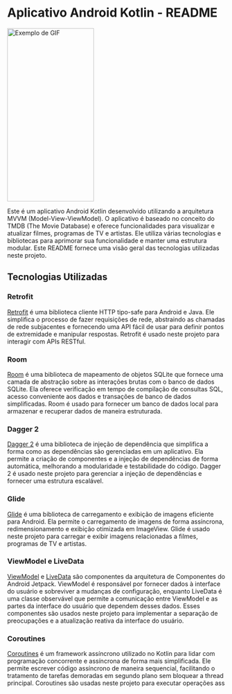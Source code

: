 # Aplicativo Android Kotlin - README

<img src="gif\tmdb.gif" width="200" height="400" alt="Exemplo de GIF">

Este é um aplicativo Android Kotlin desenvolvido utilizando a arquitetura MVVM (Model-View-ViewModel). O aplicativo é baseado no conceito do TMDB (The Movie Database) e oferece funcionalidades para visualizar e atualizar filmes, programas de TV e artistas. Ele utiliza várias tecnologias e bibliotecas para aprimorar sua funcionalidade e manter uma estrutura modular. Este README fornece uma visão geral das tecnologias utilizadas neste projeto.

## Tecnologias Utilizadas

### Retrofit
[Retrofit](https://square.github.io/retrofit/) é uma biblioteca cliente HTTP tipo-safe para Android e Java. Ele simplifica o processo de fazer requisições de rede, abstraindo as chamadas de rede subjacentes e fornecendo uma API fácil de usar para definir pontos de extremidade e manipular respostas. Retrofit é usado neste projeto para interagir com APIs RESTful.

### Room
[Room](https://developer.android.com/topic/libraries/architecture/room) é uma biblioteca de mapeamento de objetos SQLite que fornece uma camada de abstração sobre as interações brutas com o banco de dados SQLite. Ela oferece verificação em tempo de compilação de consultas SQL, acesso conveniente aos dados e transações de banco de dados simplificadas. Room é usado para fornecer um banco de dados local para armazenar e recuperar dados de maneira estruturada.

### Dagger 2
[Dagger 2](https://dagger.dev/) é uma biblioteca de injeção de dependência que simplifica a forma como as dependências são gerenciadas em um aplicativo. Ela permite a criação de componentes e a injeção de dependências de forma automática, melhorando a modularidade e testabilidade do código. Dagger 2 é usado neste projeto para gerenciar a injeção de dependências e fornecer uma estrutura escalável.

### Glide
[Glide](https://bumptech.github.io/glide/) é uma biblioteca de carregamento e exibição de imagens eficiente para Android. Ela permite o carregamento de imagens de forma assíncrona, redimensionamento e exibição otimizada em ImageView. Glide é usado neste projeto para carregar e exibir imagens relacionadas a filmes, programas de TV e artistas.

### ViewModel e LiveData
[ViewModel](https://developer.android.com/topic/libraries/architecture/viewmodel) e [LiveData](https://developer.android.com/topic/libraries/architecture/livedata) são componentes da arquitetura de Componentes do Android Jetpack. ViewModel é responsável por fornecer dados à interface do usuário e sobreviver a mudanças de configuração, enquanto LiveData é uma classe observável que permite a comunicação entre ViewModel e as partes da interface do usuário que dependem desses dados. Esses componentes são usados neste projeto para implementar a separação de preocupações e a atualização reativa da interface do usuário.

### Coroutines
[Coroutines](https://developer.android.com/kotlin/coroutines) é um framework assíncrono utilizado no Kotlin para lidar com programação concorrente e assíncrona de forma mais simplificada. Ele permite escrever código assíncrono de maneira sequencial, facilitando o tratamento de tarefas demoradas em segundo plano sem bloquear a thread principal. Coroutines são usadas neste projeto para executar operações ass